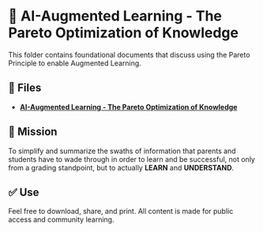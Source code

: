 # 📘 AI-Augmented Learning - The Pareto Optimization of Knowledge

This folder contains foundational documents that discuss using the Pareto Principle to enable Augmented Learning.

## 📂 Files

- **[AI-Augmented Learning - The Pareto Optimization of Knowledge](https://raw.githubusercontent.com/ailiteracyforeveryone/firstlight/main/docs/Augmented-Learning/Pareto-Principle/AI%20Augmented%20Learning%20-%20The%20Pareto%20Optimization%20of%20Knowledge.pdf)**

  
## 📎 Mission
To simplify and summarize the swaths of information that parents and students have to wade through in order to learn and be successful, not only from a grading standpoint, but to actually **LEARN** and **UNDERSTAND**.

## ✅ Use
Feel free to download, share, and print. All content is made for public access and community learning.
